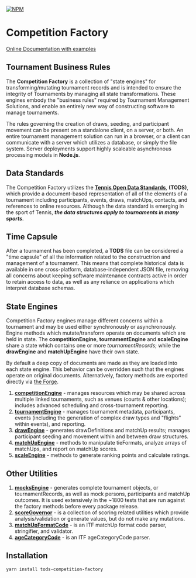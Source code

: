 [![NPM](https://img.shields.io/npm/v/tods-competition-factory)](https://www.npmjs.com/package/tods-competition-factory)

# Competition Factory

[Online Documentation with examples](https://courthive.github.io/tods-competition-factory/)

## Tournament Business Rules

The **Competition Factory** is a collection of "state engines" for transforming/mutating tournament records and is intended to ensure the integrity of Tournaments by managing all state transformations. These engines embody the "business rules" required by Tournament Management Solutions, and enable an entirely new way of constructing software to manage tournaments.

The rules governing the creation of draws, seeding, and participant movement can be present on a standalone client, on a server, or both.
An entire tournament management solution can run in a browser, or a client can communicate with a server which utilizes a database, or simply the file system.
Server deployments support highly scaleable asynchronous processing models in **Node.js**.

## Data Standards

The Competition Factory utilizes the **[Tennis Open Data Standards](https://itftennis.atlassian.net/wiki/spaces/TODS/overview)**, **(TODS)**,
which provide a document-based representation of all of the elements of a tournament including participants, events, draws, matchUps, contacts, and references to online resources. Although the data standard is emerging in the sport of Tennis, **_the data structures apply to tournaments in many sports_**.

## Time Capsule

After a tournament has been completed, a **TODS** file can be considered a "time capsule" of all the information related to the constructrion and management of a tournament. This means that complete historical data is available in one cross-platform, database-independent JSON file, removing all concerns about keeping software maintenance contracts active in order to retain access to data, as well as any reliance on applications which interpret database schemas.

## State Engines

Competition Factory engines manage different concerns within a tournament and may be used either synchronously or asynchronously.
Engine methods which mutate/transform operate on documents which are held in state.
The **competitionEngine**, **tournamentEngine** and **scaleEngine** share a state which contains one or more _tournamentRecords_;
while the **drawEngine** and **matchUpEngine** have their own state.

By default a deep copy of documents are made as they are loaded into each state engine. This behavior can be overridden such that the engines operate on original documents.
Alternatively, factory methods are exported directly via [the Forge](./forge).

1. [**competitionEngine**](./engines/competition-engine-overview) - manages resources which may be shared across multiple linked tournaments, such as venues (courts & other locations); includes advanced scheduling and cross-tournament reporting.
2. [**tournamentEngine**](./engines/tournament-engine-overview) - manages tournament metadata, participants, events (including the generation of complex draw types and "flights" within events), and reporting.
3. [**drawEngine**](./engines/draw-engine-overview) - generates drawDefinitions and matchUp results; manages participant seeding and movement within and between draw structures.
4. [**matchUpEngine**](./engines/matchUp-engine-overview) - methods to manipulate tieFormats, analyze arrays of matchUps, and report on matchUp scores.
5. [**scaleEngine**](./engines/scale-engine-overview) - methods to generate ranking points and calculate ratings.

## Other Utilities

1. [**mocksEngine**](./overview/mocks-engine-overview) - generates complete tournament objects, or tournamentRecords, as well as mock persons, participants and matchUp outcomes.
   It is used extensively in the ~1800 tests that are run against the factory methods before every package release.
2. [**scoreGovernor**](./scoreGovernor) - is a collection of scoring related utilities which provide analysis/validation or generate values, but do not make any mutations.
3. [**matchUpFormatCode**](./codes/matchup-format) - is an ITF matchUp format code parser, stringifier, and validator.
4. [**ageCategoryCode**](./codes/age-category) - is an ITF ageCategoryCode parser.

## Installation

```sh
yarn install tods-competition-factory
```

